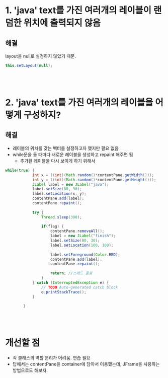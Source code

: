 # 1. 'java' text를 가진 여러개의 레이블이 랜덤한 위치에 출력되지 않음

## 해결
layout을 null로 설정하지 않았기 때문.

```java
this.setLayout(null);
```

<br><br>

# 2. 'java' text를 가진 여러개의 레이블을 어떻게 구성하지?
## 해결
- 레이블의 위치를 갖는 벡터를 설정하고자 했지만 필요 없음
- while문을 돌 때마다 새로운 레이블을 생성하고 repaint 해주면 됨
    - 추가된 레이블을 다시 보이게 하기 위해서


```java
while(true) {
			int x = ((int)(Math.random()*contentPane.getWidth()));
			int y = ((int)(Math.random()*contentPane.getHeight()));
			JLabel label = new JLabel("java");
			label.setSize(80, 30);
			label.setLocation(x, y);
			contentPane.add(label);
			contentPane.repaint();
			
			try {
				Thread.sleep(300);
				
				if(flag) {
					contentPane.removeAll();
					label = new JLabel("finish");
					label.setSize(80, 30);
					label.setLocation(100, 100);
					
					label.setForeground(Color.RED);
					contentPane.add(label);
					contentPane.repaint();
					
					return; //스레드 종료
				}
			} catch (InterruptedException e) {
				// TODO Auto-generated catch block
				e.printStackTrace();
			}
			
		}
```
<br><br>

# 개선할 점
- 각 클래스의 역할 분리가 어려움. 연습 필요
- 답에서는 contentPane을 container에 담아서 이용했는데, JFrame을 사용하는 방법으로도 해보자.
